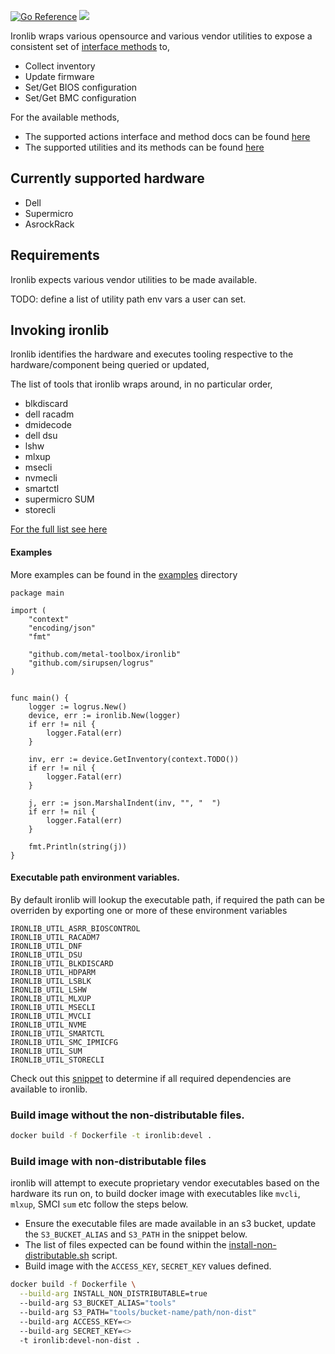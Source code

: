 [![Go Reference](https://pkg.go.dev/badge/github.com/metal-toolbox/ironlib.svg)](https://pkg.go.dev/github.com/metal-toolbox/ironlib)
![](https://img.shields.io/badge/Stability-Maintained-green.svg)

Ironlib wraps various opensource and various vendor utilities to expose a consistent set of [interface methods](https://github.com/metal-toolbox/ironlib/blob/main/actions/interface.go) to,

 - Collect inventory
 - Update firmware
 - Set/Get BIOS configuration
 - Set/Get BMC configuration

For the available methods,

- The supported actions interface and method docs can be found [here](https://pkg.go.dev/github.com/metal-toolbox/ironlib/actions)
- The supported utilities and its methods can be found [here](https://pkg.go.dev/github.com/metal-toolbox/ironlib/utils)

## Currently supported hardware

- Dell
- Supermicro
- AsrockRack

## Requirements

Ironlib expects various vendor utilities to be made available.

TODO: define a list of utility path env vars a user can set.

## Invoking ironlib

Ironlib identifies the hardware and executes tooling respective to the hardware/component being queried or updated,

The list of tools that ironlib wraps around, in no particular order,

- blkdiscard
- dell racadm
- dmidecode
- dell dsu
- lshw
- mlxup
- msecli
- nvmecli
- smartctl
- supermicro SUM
- storecli

 [For the full list see here](https://github.com/metal-toolbox/ironlib/tree/main/utils)


#### Examples

More examples can be found in the [examples](examples/) directory
```
package main

import (
	"context"
	"encoding/json"
	"fmt"

	"github.com/metal-toolbox/ironlib"
	"github.com/sirupsen/logrus"
)


func main() {
	logger := logrus.New()
	device, err := ironlib.New(logger)
	if err != nil {
		logger.Fatal(err)
	}

	inv, err := device.GetInventory(context.TODO())
	if err != nil {
		logger.Fatal(err)
	}

	j, err := json.MarshalIndent(inv, "", "  ")
	if err != nil {
		logger.Fatal(err)
	}

	fmt.Println(string(j))
}

```

#### Executable path environment variables.

By default ironlib will lookup the executable path, if required the path can be overriden by
exporting one or more of these environment variables

```
IRONLIB_UTIL_ASRR_BIOSCONTROL
IRONLIB_UTIL_RACADM7
IRONLIB_UTIL_DNF
IRONLIB_UTIL_DSU
IRONLIB_UTIL_BLKDISCARD
IRONLIB_UTIL_HDPARM
IRONLIB_UTIL_LSBLK
IRONLIB_UTIL_LSHW
IRONLIB_UTIL_MLXUP
IRONLIB_UTIL_MSECLI
IRONLIB_UTIL_MVCLI
IRONLIB_UTIL_NVME
IRONLIB_UTIL_SMARTCTL
IRONLIB_UTIL_SMC_IPMICFG
IRONLIB_UTIL_SUM
IRONLIB_UTIL_STORECLI
```

Check out this [snippet](examples/dependencies/main.go) to determine if all required dependencies are available to ironlib.

### Build image without the non-distributable files.

```sh
docker build -f Dockerfile -t ironlib:devel .
```

### Build image with non-distributable files

ironlib will attempt to execute proprietary vendor executables based on the hardware its run on,
to build docker image with executables like `mvcli`, `mlxup`, SMCI `sum` etc follow the steps below.

- Ensure the executable files are made available in an s3 bucket, update the `S3_BUCKET_ALIAS` and `S3_PATH` in the snippet below.
- The list of files expected can be found within the [install-non-distributable.sh](scripts/install-non-distributable.sh) script.
- Build image with the `ACCESS_KEY`, `SECRET_KEY` values defined.

```sh
docker build -f Dockerfile \
  --build-arg INSTALL_NON_DISTRIBUTABLE=true
  --build-arg S3_BUCKET_ALIAS="tools"
  --build-arg S3_PATH="tools/bucket-name/path/non-dist"
  --build-arg ACCESS_KEY=<>
  --build-arg SECRET_KEY=<>
  -t ironlib:devel-non-dist .
```
